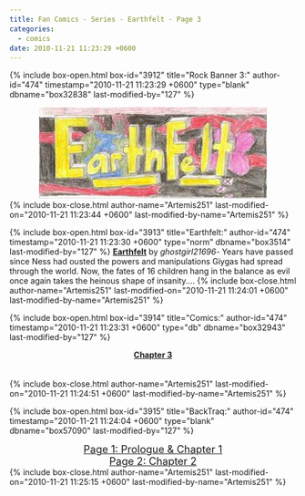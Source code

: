 ```yaml
---
title: Fan Comics - Series - Earthfelt - Page 3
categories:
  - comics
date: 2010-11-21 11:23:29 +0600
---
```

{% include box-open.html box-id="3912" title="Rock Banner 3:" author-id="474" timestamp="2010-11-21 11:23:29 +0600" type="blank" dbname="box32838" last-modified-by="127" %}
<center><img src="/comics/series/earthfelt/earthfeltbanner.jpg" /></center>
{% include box-close.html author-name="Artemis251" last-modified-on="2010-11-21 11:23:44 +0600" last-modified-by-name="Artemis251" %}

{% include box-open.html box-id="3913" title="Earthfelt:" author-id="474" timestamp="2010-11-21 11:23:30 +0600" type="norm" dbname="box3514" last-modified-by="127" %}
<b><u>Earthfelt</u></b> by <i>ghostgirl21696</i>- Years have passed since Ness had ousted the powers and manipulations Giygas had spread through the world. Now, the fates of 16 children hang in the balance as evil once again takes the heinous shape of insanity....
{% include box-close.html author-name="Artemis251" last-modified-on="2010-11-21 11:24:01 +0600" last-modified-by-name="Artemis251" %}

{% include box-open.html box-id="3914" title="Comics:" author-id="474" timestamp="2010-11-21 11:23:31 +0600" type="db" dbname="box32943" last-modified-by="127" %}
<center><b><u>Chapter 3</u></b></center>
<br /><br />
<center><navigator search="`Content` LIKE 'earthfelt4%'" display="no" quantity="150" section="description" /><displaytor mode="twocolumnlist" /></center>
{% include box-close.html author-name="Artemis251" last-modified-on="2010-11-21 11:24:51 +0600" last-modified-by-name="Artemis251" %}

{% include box-open.html box-id="3915" title="BackTraq:" author-id="474" timestamp="2010-11-21 11:24:04 +0600" type="blank" dbname="box57090" last-modified-by="127" %}
<center>
<a href="http://starmen.net/comics/series/earthfelt/index.php"><font size="4">Page 1: Prologue & Chapter 1</font></a><br />
<a href="http://starmen.net/comics/series/earthfelt/index2.php"><font size="4">Page 2: Chapter 2</font></a><br />
</center>
{% include box-close.html author-name="Artemis251" last-modified-on="2010-11-21 11:25:15 +0600" last-modified-by-name="Artemis251" %}
